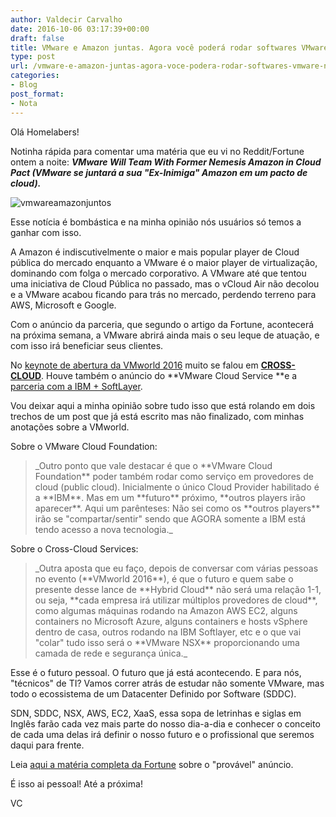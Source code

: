 ```yaml
---
author: Valdecir Carvalho
date: 2016-10-06 03:17:39+00:00
draft: false
title: VMware e Amazon juntas. Agora você poderá rodar softwares VMware na AWS
type: post
url: /vmware-e-amazon-juntas-agora-voce-podera-rodar-softwares-vmware-na-aws/
categories:
- Blog
post_format:
- Nota
---
```


Olá Homelabers!

Notinha rápida para comentar uma matéria que eu vi no Reddit/Fortune ontem a noite: _**VMware Will Team With Former Nemesis Amazon in Cloud Pact (VMware se juntará a sua "Ex-Inimiga" Amazon em um pacto de cloud).**_

![vmwareamazonjuntos](/imagens/2016/10/vmwareamazonjuntos.png)


Esse notícia é bombástica e na minha opinião nós usuários só temos a ganhar com isso.

A Amazon é indiscutivelmente o maior e mais popular player de Cloud pública do mercado enquanto a VMware é o maior player de virtualização, dominando com folga o mercado corporativo. A VMware até que tentou uma iniciativa de Cloud Pública no passado, mas o vCloud Air não decolou e a VMware acabou ficando para trás no mercado, perdendo terreno para AWS, Microsoft e Google.

<!-- more -->

Com o anúncio da parceria, que segundo o artigo da Fortune, acontecerá na próxima semana, a VMware abrirá ainda mais o seu leque de atuação, e com isso irá beneficiar seus clientes.

No [keynote de abertura da VMworld 2016](http://homelaber.com.br/vmworld-2016-sessao-de-abertura/) muito se falou em **[CROSS-CLOUD](http://www.vmware.com/company/news/releases/vmw-newsfeed.VMware-Unveils-New-Cross-Cloud-Architecture(TM)-to-Give-Customers-Cloud-Freedom-and-Control.2089557.html)**. Houve também o anúncio do **VMware Cloud Service **e a [parceria com a IBM + SoftLayer](http://www.vmware.com/company/news/releases/vmw-newsfeed.IBM-and-VMware-Expand-Partnership-to-Enable-Easy-Hybrid-Cloud-Adoption.3162374-manual.html).

Vou deixar aqui a minha opinião sobre tudo isso que está rolando em dois trechos de um post que já está escrito mas não finalizado, com minhas anotações sobre a VMworld.

Sobre o VMware Cloud Foundation:



<blockquote>_Outro ponto que vale destacar é que o **VMware Cloud Foundation** poder também rodar como serviço em provedores de cloud (public cloud). Inicialmente o único Cloud Provider habilitado é a **IBM**. Mas em um **futuro** próximo, **outros players irão aparecer**. Aqui um parênteses: Não sei como os **outros players** irão se "compartar/sentir" sendo que AGORA somente a IBM está tendo acesso a nova tecnologia._</blockquote>



Sobre o Cross-Cloud Services:



<blockquote>_Outra aposta que eu faço, depois de conversar com várias pessoas no evento (**VMworld 2016**), é que o futuro e quem sabe o presente desse lance de **Hybrid Cloud** não será uma relação 1-1, ou seja, **cada empresa irá utilizar múltiplos provedores de cloud**, como algumas máquinas rodando na Amazon AWS EC2, alguns containers no Microsoft Azure, alguns containers e hosts vSphere dentro de casa, outros rodando na IBM Softlayer, etc e o que vai "colar" tudo isso será o **VMware NSX** proporcionando uma camada de rede e segurança única._</blockquote>



Esse é o futuro pessoal. O futuro que já está acontecendo. E para nós, "técnicos" de TI? Vamos correr atrás de estudar não somente VMware, mas todo o ecossistema de um Datacenter Definido por Software (SDDC).

SDN, SDDC, NSX, AWS, EC2, XaaS, essa sopa de letrinhas e siglas em Inglês farão cada vez mais parte do nosso dia-a-dia e conhecer o conceito de cada uma delas irá definir o nosso futuro e o profissional que seremos daqui para frente.

Leia [aqui a matéria completa da Fortune](http://fortune.com/2016/10/05/vmware-amazon-cloud-pact/) sobre o "provável" anúncio.



É isso ai pessoal! Até a próxima!

VC
